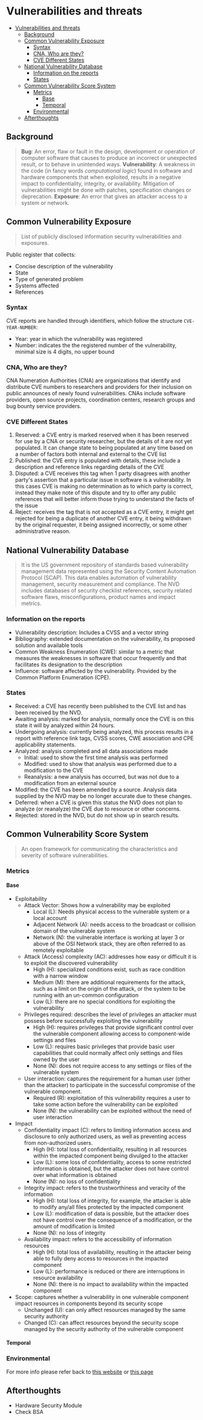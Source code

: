 # Vulnerabilities and threats

- [Vulnerabilities and threats](#vulnerabilities-and-threats)
  - [Background](#background)
  - [Common Vulnerability Exposure](#common-vulnerability-exposure)
    - [Syntax](#syntax)
    - [CNA, Who are they?](#cna-who-are-they)
    - [CVE Different States](#cve-different-states)
  - [National Vulnerability Database](#national-vulnerability-database)
    - [Information on the reports](#information-on-the-reports)
    - [States](#states)
  - [Common Vulnerability Score System](#common-vulnerability-score-system)
    - [Metrics](#metrics)
      - [Base](#base)
      - [Temporal](#temporal)
    - [Environmental](#environmental)
  - [Afterthoughts](#afterthoughts)

## Background

> **Bug**: An error, flaw or fault in the design, development or operation of computer software that causes to produce an incorrect or unexpected result, or to behave in unintended ways.
> **Vulnerability**: A weakness in the code (in fancy words _computational logic_) found in software and hardware components that when exploited, results in a negative impact to confidentiality, integrity, or availability. Mitigation of vulnerabilities might be done with patches, specification changes or deprecation.
> **Exposure**: An error that gives an attacker access to a system or network.

## Common Vulnerability Exposure

> List of publicly disclosed information security vulnerabilities and exposures.

Public register that collects:

- Concise description of the vulnerability
- State
- Type of generated problem
- Systems affected
- References

### Syntax

CVE reports are handled through identifiers, which follow the structure `CVE-YEAR-NUMBER`:

- Year: year in which the vulnerability was registered
- Number: indicates the the registered number of the vulnerability, minimal size is 4 digits, no upper bound

### CNA, Who are they?

CNA Numeration Authorities (CNA) are organizations that identify and distribute CVE numbers to researchers and providers for their inclusion on public announces of newly found vulnerabilities. CNAs include software providers, open source projects, coordination centers, research groups and bug bounty service providers.

### CVE Different States

1. Reserved: a CVE entry is marked reserved when it has been reserved for use by a CNA or security researcher, but the details of it are not yet populated. It can change state to being populated at any time based on a number of factors both internal and external to the CVE list
2. Published: the CVE entry is populated with details, these include a description and reference links regarding details of the CVE
3. Disputed: a CVE receives this tag when 1 party disagrees with another party's assertion that a particular issue in software is a vulnerability. In this cases CVE is making no determination as to which party is correct, instead they make note of this dispute and try to offer any public references that will better inform those trying to understand the facts of the issue
4. Reject: receives the tag that is not accepted as a CVE entry, it might get rejected for being a duplicate of another CVE entry, it being withdrawn by the original requester, it being assigned incorrectly, or some other administrative reason.

## National Vulnerability Database

> It is the US government repository of standards based vulnerability management data represented using the Security Content Automation Protocol (SCAP). This data enables automation of vulnerability management, security measurement and compliance. The NVD includes databases of security checklist references, security related software flaws, misconfigurations, product names and impact metrics.

### Information on the reports

- Vulnerability description: Includes a CVSS and a vector string
- Bibliography: extended documentation on the vulnerability, its proposed solution and available tools
- Common Weakness Enumeration (CWE): similar to a metric that measures the weaknesses in software that occur frequently and that facilitates its designation to the description
- Influence: software affected by the vulnerability. Provided by the Common Platform Enumeration (CPE).

### States

- Received: a CVE has recently been published to the CVE list and has been received by the NVD.
- Awaiting analysis: marked for analysis, normally once the CVE is on this state it will by analyzed within 24 hours.
- Undergoing analysis: currently being analyzed, this process results in a report with reference link tags, CVSS scores, CWE association and CPE applicability statements.
- Analyzed: analysis completed and all data associations made
  - Initial: used to show the first time analysis was performed
  - Modified: used to show that analysis was performed due to a modification to the CVE
  - Reanalysis: a new analysis has occurred, but was not due to a modification from an external source
- Modified: the CVE has been amended by a source. Analysis data supplied by the NVD may be no longer accurate due to these changes.
- Deferred: when a CVE is given this status the NVD does not plan to analyze (or reanalyze) the CVE due to resource or other concerns.
- Rejected: stored in the NVD, but do not show up in search results.

## Common Vulnerability Score System

> An open framework for communicating the characteristics and severity of software vulnerabilities.

### Metrics

#### Base

- Exploitability
  - Attack Vector: Shows how a vulnerability may be exploited
    - Local (L): Needs physical access to the vulnerable system or a local account
    - Adjacent Network (A): needs access to the broadcast or collision domain of the vulnerable system
    - Network (N): the vulnerable interface is working at layer 3 or above of the OSI Network stack, they are often referred to as remotely exploitable
  - Attack (Access) complexity (AC): addresses how easy or difficult it is to exploit the discovered vulnerability
    - High (H): specialized conditions exist, such as race condition with a narrow window
    - Medium (M): there are additional requirements for the attack, such as a limit on the origin of the attack, or the system to be running with an un-common configuration
    - Low (L): there are no special conditions for exploiting the vulnerability
  - Privileges required: describes the level of privileges an attacker must possess before successfully exploiting the vulnerability
    - High (H): requires privileges that provide significant control over the vulnerable component allowing access to component-wide settings and files
    - Low (L): requires basic privileges that provide basic user capabilities that could normally affect only settings and files owned by the user
    - None (N): does not require access to any settings or files of the vulnerable system
  - User interaction: captures the requirement for a human user (other than the attacker) to participate in the successful compromise of the vulnerable component.
    - Required (R): exploitation of this vulnerability requires a user to take some action before the vulnerability can be exploited
    - None (N): the vulnerability can be exploited without the need of user interaction
- Impact
  - Confidentiality impact (C): refers to limiting information access and disclosure to only authorized users, as well as preventing access from non-authorized users.
    - High (H): total loss of confidentiality, resulting in all resources within the impacted component being divulged to the attacker
    - Low (L): some loss of confidentiality, access to some restricted information is obtained, but the attacker does not have control over what information is obtained
    - None (N): no loss of confidentiality
  - Integrity impact: refers to the trustworthiness and veracity of the information
    - High (H): total loss of integrity, for example, the attacker is able to modify any/all files protected by the impacted component
    - Low (L): modification of data is possible, but the attacker does not have control over the consequence of a modification, or the amount of modification is limited
    - None (N): no loss of integrity
  - Availability impact: refers to the accessibility of information resources
    - High (H): total loss of availability, resulting in the attacker being able to fully deny access to resources in the impacted component
    - Low (L): performance is reduced or there are interruptions in resource availability
    - None (N): there is no impact to availability within the impacted component
- Scope: captures whether a vulnerability in one vulnerable component impact resources in components beyond its security scope
  - Unchanged (U): can only affect resources managed by the same security authority
  - Changed (C): can affect resources beyond the security scope managed by the security authority of the vulnerable component

#### Temporal

### Environmental

For more info please refer back to [this website](https://en.wikipedia.org/wiki/Common_Vulnerability_Scoring_System) or [this page](https://www.first.org/cvss/specification-document)


## Afterthoughts

- Hardware Security Module
- Check BSA
